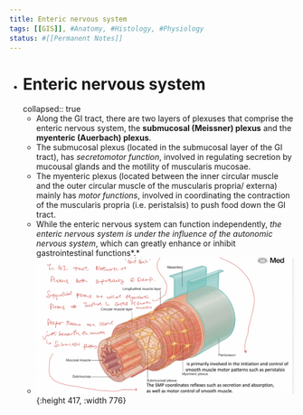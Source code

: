 ```yaml
---
title: Enteric nervous system
tags: [[GIS]], #Anatomy, #Histology, #Physiology
status: #[[Permanent Notes]] 
---
```


- # Enteric nervous system
  collapsed:: true
	- Along the GI tract, there are two layers of plexuses that comprise the enteric nervous system, the **submucosal (Meissner) plexus** and the **myenteric (Auerbach) plexus**.
	- The submucosal plexus (located in the submucosal layer of the GI tract), has *secretomotor function*, involved in regulating secretion by mucousal glands and the motility of muscularis mucosae.
	- The myenteric plexus (located between the inner circular muscle and the outer circular muscle of the muscularis propria/ externa) mainly has *motor functions*, involved in coordinating the contraction of the muscularis propria (i.e. peristalsis) to push food down the GI tract.
	- While the enteric nervous system can function independently, *the enteric nervous system is under the influence of the autonomic nervous system*, which can greatly enhance or inhibit gastrointestinal functions*.*
	- ![image.png](../assets/image_1672654653819_0.png){:height 417, :width 776}